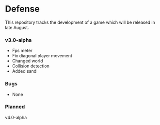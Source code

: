 # Defense
This repository tracks the development of a game which will be released in late August.

### v3.0-alpha
* Fps meter
* Fix diagonal player movement
* Changed world
* Collision detection
* Added sand

### Bugs
* None

### Planned
v4.0-alpha


